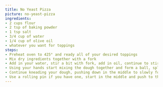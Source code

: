 ```yaml
---
title: No Yeast Pizza
picture: no-yeast-pizza
ingredients:
- 2 cups flour
- 2 tsp of baking powder
- 1 tsp salt
- 3/4 cup of water
- 1/4 cup of olive oil
- whatever you want for toppings
steps:
- Preheat oven to 425° and ready all of your desired toppings
- Mix dry ingredients together with a fork
- Add in your water, stir a bit with fork, add in oil, continue to stir with fork until ingredients start to incorporate, sprinkle some flour on the table to place your dough on
- Using your hands start mixing the dough together and form a ball, split it in half and move place on the flour on your table.
- Continue kneading your dough, pushing down in the middle to slowly form a pizza
- Use a rolling pin if you have one, start in the middle and push to the edges, but never go over and flatten your edges.
---
```

